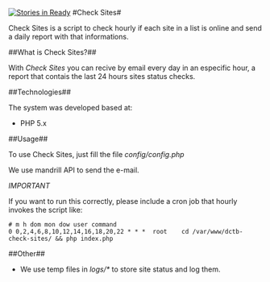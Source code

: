[![Stories in Ready](https://badge.waffle.io/diogocezar/dctb-check-sites.png?label=ready&title=Ready)](https://waffle.io/diogocezar/dctb-check-sites)
#Check Sites#

Check Sites is a script to check hourly if each site in a list is online and send a daily report with that informations.

##What is Check Sites?##

With _Check Sites_ you can recive by email every day in an especific hour, a report that contais the last 24 hours sites status checks.

##Technologies##

The system was developed based at:

* PHP 5.x

##Usage##

To use Check Sites, just fill the file _config/config.php_

We use mandrill API to send the e-mail.

*IMPORTANT*

If you want to run this correctly, please include a cron job that hourly invokes the script like:

```
# m h dom mon dow user command
0 0,2,4,6,8,10,12,14,16,18,20,22 * * *	root	cd /var/www/dctb-check-sites/ && php index.php
```

##Other##

* We use temp files in _logs/*_ to store site status and log them.